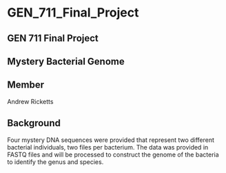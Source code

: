 # GEN_711_Final_Project

## GEN 711 Final Project

## Mystery Bacterial Genome

## Member 

Andrew Ricketts

## Background

Four mystery DNA sequences were provided that represent two different bacterial individuals, two files per bacterium. The data was provided in FASTQ files and will be processed to construct the genome of the bacteria to identify the genus and species. 

